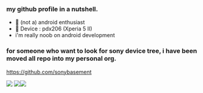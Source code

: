 ### my github profile in a nutshell.

- 🔭 (not a) android enthusiast
- 📱 Device : pdx206 (Xperia 5 II)
- i'm really noob on android development

### for someone who want to look for sony device tree, i have been moved all repo into my personal org.
https://github.com/sonybasement

![](https://github-profile-summary-cards.vercel.app/api/cards/profile-details?username=lolipuru&theme=dracula)
![](https://github-profile-summary-cards.vercel.app/api/cards/stats?username=lolipuru&theme=dracula)![](https://github-profile-summary-cards.vercel.app/api/cards/productive-time?username=lolipuru&theme=dracula)

<!---
lolipuru/lolipuru is a ✨ special ✨ repository because its `README.md` (this file) appears on your GitHub profile.
You can click the Preview link to take a look at your changes.
--->
